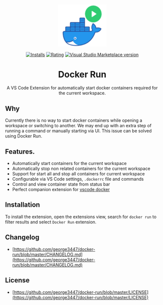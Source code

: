 <p align="center">
  <img
    width="160"
    src="https://raw.githubusercontent.com/george3447/docker-run/master/images/icon.png"
    alt="Docker Run - Logo"
  />
</p>

<p align="center">
<a href="https://marketplace.visualstudio.com/items?itemName=george3447.docker-run&ssr=false#overview"
    ><img
      src="https://vsmarketplacebadge.apphb.com/installs-short/george3447.docker-run.svg"
      alt="Installs"
  /></a>
<a href="https://marketplace.visualstudio.com/items?itemName=george3447.docker-run&ssr=false#review-details"
    ><img
      src="https://vsmarketplacebadge.apphb.com/rating-star/george3447.docker-run.svg"
      alt="Rating"
    /></a>
<a href="https://marketplace.visualstudio.com/items?itemName=george3447.docker-run&ssr=false#overview"
    ><img
      src="https://vsmarketplacebadge.apphb.com/version-short/george3447.docker-run.svg"
      alt="Visual Studio Marketplace version"
  /></a>
</p>

<h1 align="center">Docker Run</h1>

<p align="center"> A VS Code Extension for automatically start docker containers required for the current workspace. </p>

## Why

Currently there is no way to start docker containers while opening a workspace or switching to another. We may end up with an extra step of running a command or manually starting via UI. This issue can be solved using Docker Run.

## Features.

- Automatically start containers for the current workspace
- Automatically stop non related containers for the current workspace
- Support for start all and stop all containers for current workspace
- Configurable via VS Code settings, `.dockerrc` file and commands
- Control and view container state from status bar
- Perfect companion extension for [vscode docker](https://marketplace.visualstudio.com/items?itemName=ms-azuretools.vscode-docker)

## Installation

To install the extension, open the extensions view, search for `docker run` to filter results and select `Docker Run` extension.

## Changelog

- [https://github.com/george3447/docker-run/blob/master/CHANGELOG.md](https://github.com/george3447/docker-run/blob/master/CHANGELOG.md)

## License

- [https://github.com/george3447/docker-run/blob/master/LICENSE](https://github.com/george3447/docker-run/blob/master/LICENSE)
